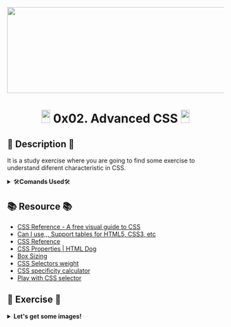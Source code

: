 <div align="center"><img src="https://user-images.githubusercontent.com/66263776/98416555-43fa9b80-204d-11eb-800a-df8e19b62655.jpg" width="700" height= "200"> </div>

# <div align="center"><img src="https://user-images.githubusercontent.com/66263776/98705433-b6b88f00-234b-11eb-97b7-cb193f7424f4.png" width="20" height= "30"> 0x02. Advanced CSS <img src="https://user-images.githubusercontent.com/66263776/98705433-b6b88f00-234b-11eb-97b7-cb193f7424f4.png" width="20" height= "30"> </div>

## :scroll: Description :scroll:
It is a study exercise where you are going to find some exercise to understand diferent characteristic in CSS.

<details>
    <summary>🛠<b>Comands Used</b>🛠</summary>
    <table>
        <tr>
            <th align="center"><center>Command</center></th>
            <th align="center"><center>Function</center>
            <th align="center"><center>Example</th>
        </tr>
    </table>
</details>

## :books: Resource :books:
* [CSS Reference - A free visual guide to CSS](https://cssreference.io/)
* [Can I use,,, Support tables for HTML5, CSS3, etc](https://caniuse.com/)
* [CSS Reference](http://ref.openweb.io/CSS/)
* [CSS Properties | HTML Dog](https://htmldog.com/references/css/properties/)
* [Box Sizing](https://css-tricks.com/box-sizing/)
* [CSS Selectors weight](http://www.standardista.com/wp-content/uploads/2012/01/specificity3.pdf)
* [CSS specificity calculator](https://www.codecaptain.io/tools/css-specificity-calculator)
* [Play with CSS selector](https://frontend30.com/css-selectors-cheatsheet/)

## :memo: Exercise :memo:
<details>
    <summary><b>Let's get some images!</b></summary>
    <p>The description of the project contains some inspiration for the final look of the project but we’ll have to download some images.</p>
    <p>Head to unsplash and download 10 high resolution images that look as close to the final product that you’re going to make. You will be using these same high res images for a project on Responsive Design in the future. Remember to also include the 3 images (the 2 logos and the favicon) linked in the description of the project.</p>
    <p>The images should all be representative of category they belong to. Images in the work category should be closely related to work.</p>
    <a href="https://github.com/CBarreiro96/holbertonschool-web_front_end/tree/main/0x02-CSS_advanced/images">push here</a>
</details>
